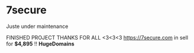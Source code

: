 # 7secure
Juste under maintenance

FINISHED PROJECT THANKS FOR ALL <3<3<3
https://7secure.com in sell for **$4,895** !! **HugeDomains**
